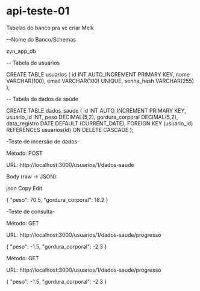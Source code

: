 # api-teste-01

Tabelas do banco pra vc criar Melk

--Nome do Banco/Schemas

zyn_app_db

-- Tabela de usuários

CREATE TABLE usuarios (
id INT AUTO_INCREMENT PRIMARY KEY,
nome VARCHAR(100),
email VARCHAR(100) UNIQUE,
senha_hash VARCHAR(255)
);

-- Tabela de dados de saúde

CREATE TABLE dados_saude (
id INT AUTO_INCREMENT PRIMARY KEY,
usuario_id INT,
peso DECIMAL(5,2),
gordura_corporal DECIMAL(5,2),
data_registro DATE DEFAULT (CURRENT_DATE),
FOREIGN KEY (usuario_id) REFERENCES usuarios(id) ON DELETE CASCADE
);

-Teste de incersão de dados-

Método: POST

URL: http://localhost:3000/usuarios/1/dados-saude

Body (raw → JSON):

json
Copy
Edit

{
  "peso": 70.5,
  "gordura_corporal": 18.2
}

-Teste de consulta- 

Método: GET

URL: http://localhost:3000/usuarios/1/dados-saude/progresso

{
  "peso": -1.5,
  "gordura_corporal": -2.3
}

Método: GET

URL: http://localhost:3000/usuarios/1/dados-saude/progresso

{
  "peso": -1.5,
  "gordura_corporal": -2.3
}
